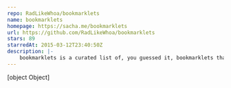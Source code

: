 ```yaml
---
repo: RadLikeWhoa/bookmarklets
name: bookmarklets
homepage: https://sacha.me/bookmarklets
url: https://github.com/RadLikeWhoa/bookmarklets
stars: 89
starredAt: 2015-03-12T23:40:50Z
description: |-
    bookmarklets is a curated list of, you guessed it, bookmarklets that are useful on the web.
---
```


[object Object]
